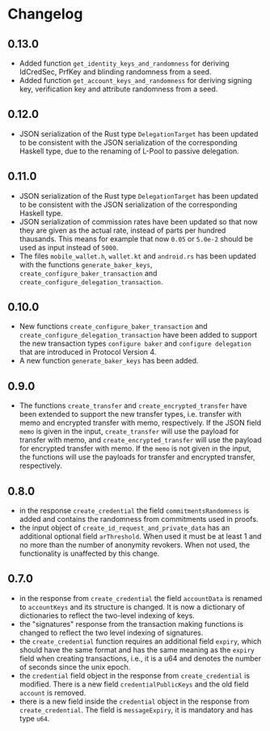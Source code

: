 # Changelog

## 0.13.0
- Added function `get_identity_keys_and_randomness` for deriving IdCredSec, PrfKey and blinding randomness from a seed.
- Added function `get_account_keys_and_randomness` for deriving signing key, verification key and attribute randomness from a seed.

## 0.12.0
  - JSON serialization of the Rust type `DelegationTarget` has been updated to be consistent with the JSON serialization of the corresponding Haskell type, due to the renaming of L-Pool to passive delegation.

## 0.11.0
  - JSON serialization of the Rust type `DelegationTarget` has been updated to be consistent with the JSON serialization of the corresponding Haskell type.
  - JSON serialization of commission rates have been updated so that now they are given as the actual rate,
    instead of parts per hundred thausands. This means for example that now `0.05` or `5.0e-2` should be used as input
    instead of `5000`.
  - The files `mobile_wallet.h`, `wallet.kt` and `android.rs` has been updated with the functions `generate_baker_keys`,
    `create_configure_baker_transaction` and `create_configure_delegation_transaction`.

## 0.10.0
  - New functions `create_configure_baker_transaction` and `create_configure_delegation_transaction`
    have been added to support the new transaction types `configure baker` and `configure delegation`
    that are introduced in Protocol Version 4.
  - A new function `generate_baker_keys` has been added.

## 0.9.0
   - The functions `create_transfer` and `create_encrypted_transfer` have been extended to support
     the new transfer types, i.e. transfer with memo and encrypted transfer with memo, respectively.
     If the JSON field `memo` is given in the input, `create_transfer` will use the payload for
     transfer with memo, and `create_encrypted_transfer` will use the payload for encrypted transfer
    with memo. If the `memo` is not given in the input, the functions will use the payloads for transfer
    and encrypted transfer, respectively. 

## 0.8.0
   - in the response `create_credential` the field `commitmentsRandomness` is added and
     contains the randomness from commitments used in proofs.
   - the input object of `create_id_request_and_private_data` has an additional optional field `arThreshold`.
     When used it must be at least 1 and no more than the number of anonymity revokers.
     When not used, the functionality is unaffected by this change.

## 0.7.0
   - in the response from `create_credential` the field `accountData` is renamed to
     `accountKeys` and its structure is changed. It is now a dictionary of
     dictionaries to reflect the two-level indexing of keys.
   - the "signatures" response from the transaction making functions is changed to
     reflect the two level indexing of signatures.
   - the `create_credential` function requires an additional field `expiry`, which
     should have the same format and has the same meaning as the `expiry` field
     when creating transactions, i.e., it is a u64 and denotes the number of
     seconds since the unix epoch.
   - the `credential` field object in the response from `create_credential` is modified.
     There is a new field `credentialPublicKeys` and the old field `account` is removed.
   - there is a new field inside the `credential` object in the response from `create_credential`.
     The field is `messageExpiry`, it is mandatory and has type `u64`.
